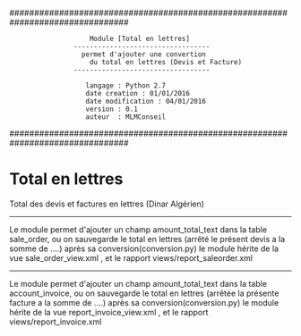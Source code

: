 
################################################################################
                                                                              
                        Module [Total en lettres]                         
                    ----------------------------------                        
                      permet d'ajouter une convertion                         
                        du total en lettres (Devis et Facture)                           
                    ----------------------------------                        
                                                                              
                       langage : Python 2.7                                   
                       date creation : 01/01/2016                            
                       date modification : 04/01/2016                         
                       version : 0.1                                          
                       auteur  : MLMConseil                              
                                                                              
################################################################################


# Total en lettres
Total des devis et factures en lettres (Dinar Algérien)

-------------------------
Le module permet d'ajouter un champ amount_total_text dans la table sale_order,
ou on sauvegarde le total en lettres (arrêté le présent  devis a la somme de ....) 
après sa conversion(conversion.py)
le module hérite de la vue  sale_order_view.xml , et le rapport views/report_saleorder.xml

-------------------------
Le module permet d'ajouter un champ amount_total_text dans la table account_invoice,
ou on sauvegarde le total en lettres (arrêtée la présente facture a la somme de ....) 
après sa conversion(conversion.py)
le module hérite de la vue  report_invoice_view.xml , et le rapport views/report_invoice.xml
